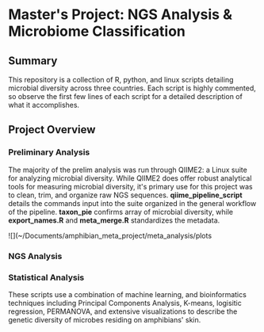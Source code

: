 # Master's Project: NGS Analysis & Microbiome Classification

## Summary
This repository is a collection of R, python, and linux scripts detailing microbial diversity across three countries. Each script is highly commented, so observe the first few lines of each script for a detailed description of what it accomplishes.

## Project Overview
### Preliminary Analysis
The majority of the prelim analysis was run through QIIME2: a Linux suite for analyzing microbial diversity. While QIIME2 does offer robust analytical tools for measuring microbial diversity, it's primary use for this project was to clean, trim, and organize raw NGS sequences. **qiime_pipeline_script** details the commands input into the suite organized in the general workflow of the pipeline. **taxon_pie** confirms array of microbial diversity, while **export_names.R** and **meta_merge.R** standardizes the metadata.

![](~/Documents/amphibian_meta_project/meta_analysis/plots

### NGS Analysis
### Statistical Analysis
These scripts use a combination of machine learning, and bioinformatics techniques including Principal Components Analysis, K-means, logisitic regression, PERMANOVA, and extensive visualizations to describe the genetic diversity of microbes residing on amphibians' skin.
